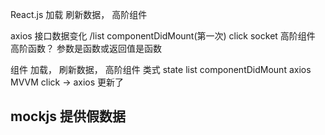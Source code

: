 React.js 加载 刷新数据， 高阶组件

  axios 接口数据变化 /list  componentDidMount(第一次)
  click socket
  高阶组件 高阶函数？ 参数是函数或返回值是函数

组件  加载， 刷新数据，  高阶组件
  类式 state list 
  componentDidMount axios  MVVM
  click -> axios 更新了

  ## mockjs 提供假数据

